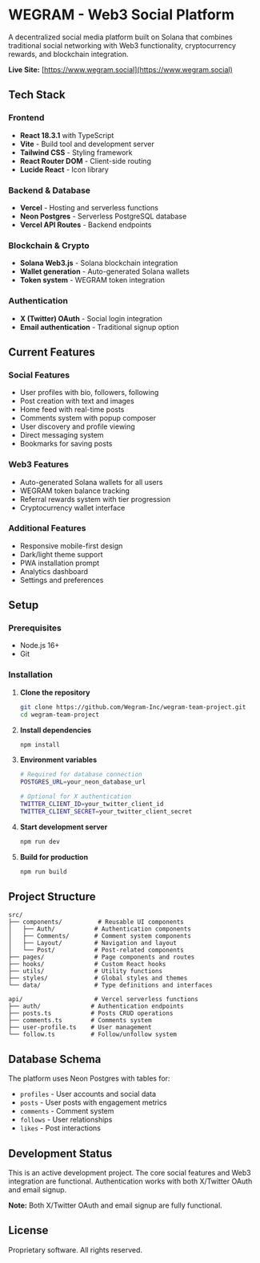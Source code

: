 # WEGRAM - Web3 Social Platform

A decentralized social media platform built on Solana that combines traditional social networking with Web3 functionality, cryptocurrency rewards, and blockchain integration.

**Live Site:** [https://www.wegram.social](https://www.wegram.social)

<!-- Force rebuild with VITE environment variables -->

## Tech Stack

### Frontend
- **React 18.3.1** with TypeScript
- **Vite** - Build tool and development server
- **Tailwind CSS** - Styling framework
- **React Router DOM** - Client-side routing
- **Lucide React** - Icon library

### Backend & Database
- **Vercel** - Hosting and serverless functions
- **Neon Postgres** - Serverless PostgreSQL database
- **Vercel API Routes** - Backend endpoints

### Blockchain & Crypto
- **Solana Web3.js** - Solana blockchain integration
- **Wallet generation** - Auto-generated Solana wallets
- **Token system** - WEGRAM token integration

### Authentication
- **X (Twitter) OAuth** - Social login integration
- **Email authentication** - Traditional signup option

## Current Features

### Social Features
- User profiles with bio, followers, following
- Post creation with text and images
- Home feed with real-time posts
- Comments system with popup composer
- User discovery and profile viewing
- Direct messaging system
- Bookmarks for saving posts

### Web3 Features
- Auto-generated Solana wallets for all users
- WEGRAM token balance tracking
- Referral rewards system with tier progression
- Cryptocurrency wallet interface

### Additional Features
- Responsive mobile-first design
- Dark/light theme support
- PWA installation prompt
- Analytics dashboard
- Settings and preferences

## Setup

### Prerequisites
- Node.js 16+
- Git

### Installation

1. **Clone the repository**
   ```bash
   git clone https://github.com/Wegram-Inc/wegram-team-project.git
   cd wegram-team-project
   ```

2. **Install dependencies**
   ```bash
   npm install
   ```

3. **Environment variables**
   ```bash
   # Required for database connection
   POSTGRES_URL=your_neon_database_url

   # Optional for X authentication
   TWITTER_CLIENT_ID=your_twitter_client_id
   TWITTER_CLIENT_SECRET=your_twitter_client_secret
   ```

4. **Start development server**
   ```bash
   npm run dev
   ```

5. **Build for production**
   ```bash
   npm run build
   ```

## Project Structure

```
src/
├── components/          # Reusable UI components
│   ├── Auth/           # Authentication components
│   ├── Comments/       # Comment system components
│   ├── Layout/         # Navigation and layout
│   └── Post/           # Post-related components
├── pages/              # Page components and routes
├── hooks/              # Custom React hooks
├── utils/              # Utility functions
├── styles/             # Global styles and themes
└── data/               # Type definitions and interfaces

api/                    # Vercel serverless functions
├── auth/              # Authentication endpoints
├── posts.ts           # Posts CRUD operations
├── comments.ts        # Comments system
├── user-profile.ts    # User management
└── follow.ts          # Follow/unfollow system
```

## Database Schema

The platform uses Neon Postgres with tables for:
- `profiles` - User accounts and social data
- `posts` - User posts with engagement metrics
- `comments` - Comment system
- `follows` - User relationships
- `likes` - Post interactions

## Development Status

This is an active development project. The core social features and Web3 integration are functional. Authentication works with both X/Twitter OAuth and email signup.

**Note:** Both X/Twitter OAuth and email signup are fully functional.

## License

Proprietary software. All rights reserved.

<!-- Deploy safe commit aa7ce62 -->
